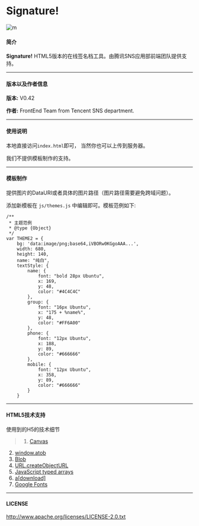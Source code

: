 Signature!
==========

![m](https://raw.github.com/puterjam/Signature-/master/img/apple-touch-icon-114-precomposed.png)

#### 简介

**Signature!** HTML5版本的在线签名档工具。由腾讯SNS应用部前端团队提供支持。

****

#### 版本以及作者信息
**版本:** V0.42

**作者:** FrontEnd Team from Tencent SNS department.
****

#### 使用说明
本地直接访问`index.html`即可， 当然你也可以上传到服务器。

我们不提供模板制作的支持。
****

#### 模板制作
提供图片的DataURI或者具体的图片路径（图片路径需要避免跨域问题）。

添加新模板在 `js/themes.js` 中编辑即可。模板范例如下:

	/**
	 * 主题范例
	 * @type {Object}
	 */
	var THEME2 = {
		bg: 'data:image/png;base64,iVBORw0KGgoAAA...',
		width: 680,
		height: 140,
		name: "纯白",
		textStyle: {
			name: {
				font: "bold 28px Ubuntu",
				x: 169,
				y: 48,
				color: "#4C4C4C"
			},
			group: {
				font: "16px Ubuntu",
				x: "175 + %name%",
				y: 48,
				color: "#FF6A00"
			},
			phone: {
				font: "12px Ubuntu",
				x: 188,
				y: 89,
				color: "#666666"
			},
			mobile: {
				font: "12px Ubuntu",
				x: 358,
				y: 89,
				color: "#666666"
			}
		}

****

#### HTML5技术支持
使用到的H5的技术细节
>1. <a href="https://developer.mozilla.org/en-US/docs/HTML/Canvas" target="_blank">Canvas</a>
2. <a href="https://developer.mozilla.org/zh-CN/docs/DOM/window.atob" target="_blank">window.atob</a>
3. <a href="https://developer.mozilla.org/zh-CN/docs/DOM/Blob" target="_blank">Blob</a>
4. <a href="https://developer.mozilla.org/zh-CN/docs/DOM/window.URL.createObjectURL" target="_blank">URL.createObjectURL</a>
5. <a href="https://developer.mozilla.org/en-US/docs/JavaScript/Typed_arrays" target="_blank">JavaScript typed arrays</a>
6. <a href="http://updates.html5rocks.com/2011/08/Downloading-resources-in-HTML5-a-download" target="_blank">a[download]</a>
7. <a href="http://www.google.com/fonts/" target="_blank">Google Fonts</a>

****

#### LICENSE
http://www.apache.org/licenses/LICENSE-2.0.txt